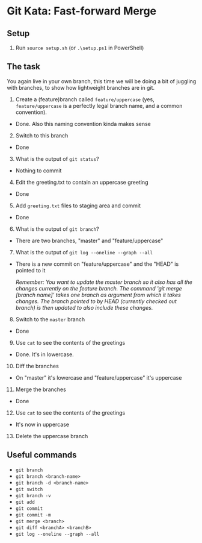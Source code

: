 # Git Kata: Fast-forward Merge

## Setup

1. Run `source setup.sh` (or `.\setup.ps1` in PowerShell)

## The task

You again live in your own branch, this time we will be doing a bit of juggling with branches, to show how lightweight branches are in git.

1. Create a (feature)branch called `feature/uppercase` (yes, `feature/uppercase` is a perfectly legal branch name, and a common convention).
- Done. Also this naming convention kinda makes sense
2. Switch to this branch
- Done
3. What is the output of `git status`?
- Nothing to commit
4. Edit the greeting.txt to contain an uppercase greeting
- Done
5. Add `greeting.txt` files to staging area and commit
- Done
6. What is the output of `git branch`?
- There are two branches, "master" and "feature/uppercase"
7. What is the output of `git log --oneline --graph --all`
- There is a new commit on "feature/uppercase" and the "HEAD" is pointed to it

   *Remember: You want to update the master branch so it also has all the changes currently on the feature branch. The command 'git merge [branch name]' takes one branch as argument from which it takes changes. The branch pointed to by HEAD (currently checked out branch) is then updated to also include these changes.*

8. Switch to the `master` branch
- Done
9. Use `cat` to see the contents of the greetings
- Done. It's in lowercase.
10. Diff the branches
- On "master" it's lowercase and "feature/uppercase" it's uppercase
11. Merge the branches
- Done
12. Use `cat` to see the contents of the greetings
- It's now in uppercase
13. Delete the uppercase branch

## Useful commands

- `git branch`
- `git branch <branch-name>`
- `git branch -d <branch-name>`
- `git switch`
- `git branch -v`
- `git add`
- `git commit`
- `git commit -m`
- `git merge <branch>`
- `git diff <branchA> <branchB>`
- `git log --oneline --graph --all`
